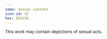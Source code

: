 ```yaml
---
name: Sexual Content
icon-id: SC
hex: D8315E
---
```


This work may contain depictions of sexual acts.